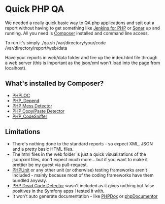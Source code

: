 Quick PHP QA
============

We needed a really quick basic way to QA php applications and spit out a report without having to get something like [Jenkins for PHP](http://jenkins-php.org/) or [Sonar](http://www.sonarqube.org/) up and running. All you need is [Composer](https://getcomposer.org/) installed and command line access.

To run it's simply
    ./qa.sh /var/directory/your/code /var/directory/report/web/data

Have your reports in web/data folder and fire up the index.html file through a web server (this is important as the json/xml won't load into the page from localhost).

## What's installed by Composer?
 * [PHPLOC](http://github.com/sebastianbergmann/phploc)
 * [PHP_Depend](http://pdepend.org/)
 * [PHP Mess Detector](http://phpmd.org/)
 * [PHP Copy/Paste Detector](http://github.com/sebastianbergmann/phpcpd)
 * [PHP_CodeSniffer](https://github.com/squizlabs/PHP_CodeSniffer)

## Limitations
 * There's nothing done to the standard reports - so expect XML, JSON and a pretty basic HTML files.
 * The html files in the web folder is just a quick visualizations of the json/xml files, don't expect much more... but if you want to make it prettier be my guest via pull-request.
 * [PHPUnit](http://www.phpunit.de/) or any other unit (or otherwise) testing frameworks aren't included - mainly because most of the coding frameworks have them bundled anyway.
 * [PHP Dead Code Detector](http://github.com/sebastianbergmann/phpdcd) wasn't included as it gives nothing but false positives in the Symfony apps I tested it with.
 * It won't auto generate documentation - like [PHPDox](http://phpdox.de/) or [phpDocumentor](http://www.phpdoc.org/)
